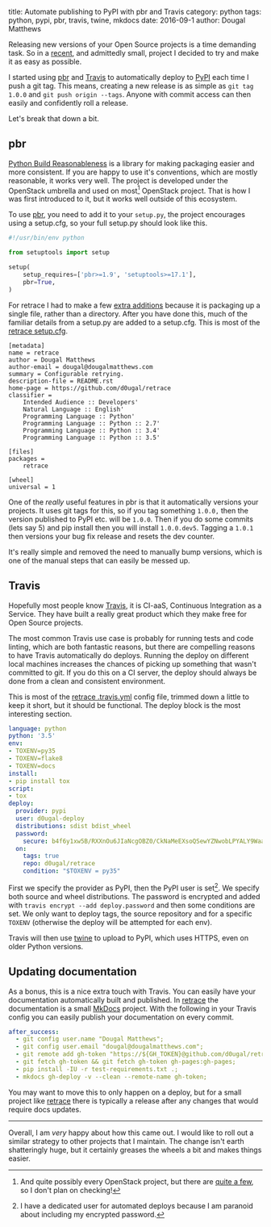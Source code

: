 title: Automate publishing to PyPI with pbr and Travis
category: python
tags: python, pypi, pbr, travis, twine, mkdocs
date: 2016-09-1
author: Dougal Matthews

Releasing new versions of your Open Source projects is a time demanding task. So in a [recent][retrace], and admittedly small, project I decided to try and make it as easy as possible.

I started using [pbr] and [Travis] to automatically deploy to [PyPI] each time I push a git tag. This means, creating a new release is as simple as `git tag 1.0.0` and `git push origin --tags`. Anyone with commit access can then easily and confidently roll a release.

Let's break that down a bit.

## pbr

[Python Build Reasonableness][pbr] is a library for making packaging easier and more consistent. If you are happy to use it's conventions, which are mostly reasonable, it works very well. The project is developed under the OpenStack umbrella and used on most[^1] OpenStack project. That is how I was first introduced to it, but it works well outside of this ecosystem.

To use [pbr], you need to add it to your `setup.py`, the project encourages using a setup.cfg, so your full setup.py should look like this.

```python
#!/usr/bin/env python

from setuptools import setup

setup(
    setup_requires=['pbr>=1.9', 'setuptools>=17.1'],
    pbr=True,
)
```

For retrace I had to make a few [extra additions][setuppy] because it is packaging up a single file, rather than a directory. After you have done this, much of the familiar details from a setup.py are added to a setup.cfg. This is most of the [retrace setup.cfg][setupcfg].

```
[metadata]
name = retrace
author = Dougal Matthews
author-email = dougal@dougalmatthews.com
summary = Configurable retrying.
description-file = README.rst
home-page = https://github.com/d0ugal/retrace
classifier =
    Intended Audience :: Developers'
    Natural Language :: English'
    Programming Language :: Python'
    Programming Language :: Python :: 2.7'
    Programming Language :: Python :: 3.4'
    Programming Language :: Python :: 3.5'

[files]
packages =
    retrace

[wheel]
universal = 1
```

One of the *really* useful features in pbr is that it automatically versions your projects. It uses git tags for this, so if you tag something `1.0.0,` then the version published to PyPI etc. will be `1.0.0`. Then if you do some commits (lets say 5) and pip install then you will install `1.0.0.dev5`. Tagging a `1.0.1` then versions your bug fix release and resets the dev counter.

It's really simple and removed the need to manually bump versions, which is one of the manual steps that can easily be messed up.

## Travis

Hopefully most people know [Travis], it is CI-aaS, Continuous Integration as a Service. They have built a really great product which they make free for Open Source projects.

The most common Travis use case is probably for running tests and code linting, which are both fantastic reasons, but there are compelling reasons to have Travis automatically do deploys. Running the deploy on different
local machines increases the chances of picking up something that wasn't committed to git. If you do this on a CI server, the deploy should always be done from a clean and consistent environment.

This is most of the [retrace .travis.yml][travisyml] config file, trimmed down a little to keep it short, but it should be functional. The deploy block is the most interesting section.

```yaml
language: python
python: '3.5'
env:
- TOXENV=py35
- TOXENV=flake8
- TOXENV=docs
install:
- pip install tox
script:
- tox
deploy:
  provider: pypi
  user: d0ugal-deploy
  distributions: sdist bdist_wheel
  password:
    secure: b4f6y1xw5B/RXXnOu6JIaNcgOBZ0/CkNaMeEXsoQSewYZNwobLPYALY9WaaOblarwrVa5NRD3e4x6SoL1/1NzQxfhCNMn7L82sssmtevnK+mSuUp4IZQa8WKyz+xLfnk28TlHgQbctAU9NaeQ6GuEflTRD7Bp8+xJ1C7h+yBUnw=
  on:
    tags: true
    repo: d0ugal/retrace
    condition: "$TOXENV = py35"
```

First we specify the provider as PyPI, then the PyPI user is set[^2]. We specify both source and wheel distributions. The password is encrypted and added with `travis encrypt --add deploy.password` and then some conditions are set.
We only want to deploy tags, the source repository and for a specific `TOXENV` (otherwise the deploy will be attempted for each env).

Travis will then use [twine] to upload to PyPI, which uses HTTPS, even on older Python versions.

## Updating documentation

As a bonus, this is a nice extra touch with Travis. You can easily have
your documentation automatically built and published. In [retrace] the documentation is a small [MkDocs] project. With the following in your Travis
config you can easily publish your documentation on every commit.

```yaml
after_success:
  - git config user.name "Dougal Matthews";
  - git config user.email "dougal@dougalmatthews.com";
  - git remote add gh-token "https://${GH_TOKEN}@github.com/d0ugal/retrace.git";
  - git fetch gh-token && git fetch gh-token gh-pages:gh-pages;
  - pip install -IU -r test-requirements.txt .;
  - mkdocs gh-deploy -v --clean --remote-name gh-token;
```

You may want to move this to only happen on a deploy, but for a small project
like [retrace] there is typically a release after any changes that would require docs updates.

---

Overall, I am *very* happy about how this came out. I would like to roll out a similar strategy to other projects that I maintain. The change isn't earth shatteringly huge, but it certainly greases the wheels a bit and makes things easier.

[^1]: And quite possibly every OpenStack project, but there are [quite a few](http://git.openstack.org/cgit), so I don't plan on checking!
[^2]: I have a dedicated user for automated deploys because I am paranoid about including my encrypted password.


[MkDocs]: http://www.mkdocs.org/
[pbr]: http://docs.openstack.org/developer/pbr/
[PyPI]: https://pypi.python.org/pypi
[retrace]: http://d0ugal.github.io/retrace/
[setupcfg]: https://github.com/d0ugal/retrace/blob/master/setup.cfg
[setuppy]: https://github.com/d0ugal/retrace/blob/master/setup.py
[Travis]: https://travis-ci.org/
[travisyml]: https://github.com/mkdocs/mkdocs/blob/master/.travis.yml
[twine]: https://pypi.python.org/pypi/twine
